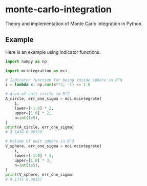 # monte-carlo-integration

Theory and implementation of Monte Carlo integration in Python.

## Example

Here is an example using indicator functions.

```python
import numpy as np

import mcintegration as mci

# Indicator function for being inside sphere in R^N
i = lambda x: np.sum(x**2, -1) <= 1.0

# Area of unit circle in R^2
A_circle, err_one_sigma = mci.mcintegrate(
    i,
    lower=[-1.0] * 2,
    upper=[1.0] * 2,
    n=int(1e5),
)
print(A_circle, err_one_sigma)
# 3.1438 0.00129

# Volume of unit sphere in R^3
V_sphere, err_one_sigma = mci.mcintegrate(
    i,
    lower=[-1.0] * 3,
    upper=[1.0] * 3,
    n=int(1e5),
)
print(V_sphere, err_one_sigma)
# 4.1735 0.00157
```
